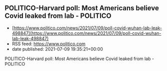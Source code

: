 ## POLITICO-Harvard poll: Most Americans believe Covid leaked from lab  - POLITICO
 - [https://www.politico.com/news/2021/07/09/poll-covid-wuhan-lab-leak-498847](https://www.politico.com/news/2021/07/09/poll-covid-wuhan-lab-leak-498847)
 - RSS feed: https://www.politico.com
 - date published: 2021-07-09 19:35:21+00:00

POLITICO-Harvard poll: Most Americans believe Covid leaked from lab  - POLITICO

